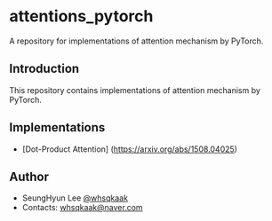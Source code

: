 # attentions_pytorch
A repository for implementations of attention mechanism by PyTorch.

## Introduction
This repository contains implementations of attention mechanism by PyTorch.

## Implementations
- [Dot-Product Attention] (https://arxiv.org/abs/1508.04025)

## Author
- SeungHyun Lee [@whsqkaak](https://github.com/whsqkaak)
- Contacts: whsqkaak@naver.com
